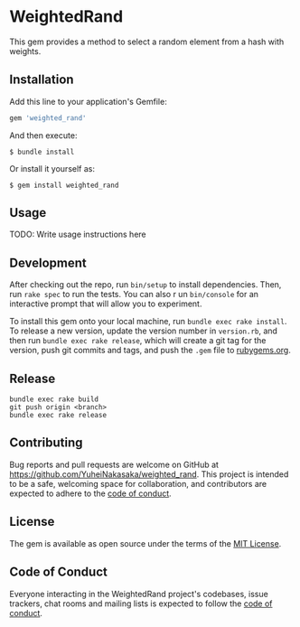 # WeightedRand

This gem provides a method to select a random element from a hash with weights.

## Installation

Add this line to your application's Gemfile:

```ruby
gem 'weighted_rand'
```

And then execute:

    $ bundle install

Or install it yourself as:

    $ gem install weighted_rand

## Usage

TODO: Write usage instructions here

## Development

After checking out the repo, run `bin/setup` to install dependencies. Then, run `rake spec` to run the tests. You can also r
un `bin/console` for an interactive prompt that will allow you to experiment.

To install this gem onto your local machine, run `bundle exec rake install`. To release a new version, update the version number in `version.rb`, and then run `bundle exec rake release`, which will create a git tag for the version, push git commits and tags, and push the `.gem` file to [rubygems.org](https://rubygems.org).

## Release

```
bundle exec rake build
git push origin <branch>
bundle exec rake release
```

## Contributing

Bug reports and pull requests are welcome on GitHub at https://github.com/YuheiNakasaka/weighted_rand. This project is intended to be a safe, welcoming space for collaboration, and contributors are expected to adhere to the [code of conduct](https://github.com/[USERNAME]/weighted_rand/blob/main/CODE_OF_CONDUCT.md).

## License

The gem is available as open source under the terms of the [MIT License](https://opensource.org/licenses/MIT).

## Code of Conduct

Everyone interacting in the WeightedRand project's codebases, issue trackers, chat rooms and mailing lists is expected to follow the [code of conduct](https://github.com/[USERNAME]/weighted_rand/blob/main/CODE_OF_CONDUCT.md).
